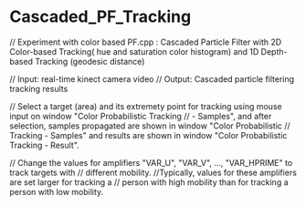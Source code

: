 # Cascaded_PF_Tracking
// Experiment with color based PF.cpp : Cascaded Particle Filter with 2D Color-based Tracking( hue and saturation color histogram) and 1D Depth-based Tracking (geodesic distance)

// Input: real-time kinect camera video
// Output: Cascaded particle filtering tracking results

// Select a target (area) and its extremety point for tracking using mouse input on window "Color Probabilistic Tracking
// - Samples", and after selection, samples propagated are shown in window "Color Probabilistic 
// Tracking - Samples" and results are shown in window "Color Probabilistic Tracking - Result".

// Change the values for amplifiers "VAR_U", "VAR_V", ..., "VAR_HPRIME" to track targets with
// different mobility. 
//Typically, values for these amplifiers are set larger for tracking a 
// person with high mobility than for tracking a person with low mobility.
